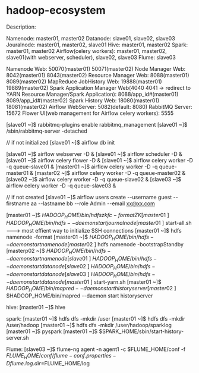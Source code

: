 # hadoop-ecosystem

Description:

Namenode: master01, master02
Datanode: slave01, slave02, slave03
Jouralnode: master01, master02, slave01
Hive: master01, master02
Spark: master01, master02
Airflow(celery workers): master01, master02, slave01(with webserver, scheduler), slave02, slave03
Flume: slave03

Namenode Web: 50070(master01) 50071(master02)
Node Manager Web: 8042(master01) 8043(master02)
Resource Manager Web: 8088(master01) 8089(master02)
MapReduce JobHistory Web: 19888(master01) 19889(master02)
Spark Application Manager Web(4040 4041 -> redirect to YARN Resource Manager/Spark Application): 8088/app_id#(master01) 8089/app_id#(master02)
Spark History Web: 18080(master01) 18081(master02)
Airflow WebServer: 5082(default: 8080)
RabbitMQ Server: 15672
Flower UI(web management for Airflow celery workers): 5555

[slave01 ~]$ rabbitmq-plugins enable rabbitmq_management
[slave01 ~]$ /sbin/rabbitmq-server -detached

// if not initialized
[slave01 ~]$ airflow db init

[slave01 ~]$ airflow webserver -D &
[slave01 ~]$ airflow scheduler -D &
[slave01 ~]$ airflow celery flower -D &
[slave01 ~]$ airflow celery worker -D -q queue-slave01 &
[master01 ~]$ airflow celery worker -D -q queue-master01 &
[master02 ~]$ airflow celery worker -D -q queue-master02 &
[slave02 ~]$ airflow celery worker -D -q queue-slave02 &
[slave03 ~]$ airflow celery worker -D -q queue-slave03 &

// if not created
[slave01 ~]$ airflow users create
--username guest
--firstname aa
--lastname bb
--role Admin
--email xx@xx.com

[master01 ~]$ $HADOOP_HOME/bin/hdfs zkfc -formatZK
[master01 ~]$ $HADOOP_HOME/bin/hdfs --daemon start journalnode
[master01 ~]$ start-all.sh ---> most effient way to initialize SSH connections
[master01 ~]$ hdfs namenode -format
[master01 ~]$ $HADOOP_HOME/bin/hdfs --daemon start namenode
[master02 ~]$ hdfs namenode -bootstrapStandby
[masterp02 ~]$ $HADOOP_HOME/bin/hdfs --daemon start namenode
[slave01 ~]$ $HADOOP_HOME/bin/hdfs --daemon start datanode
[slave02 ~]$ $HADOOP_HOME/bin/hdfs --daemon start datanode
[slave03 ~]$ $HADOOP_HOME/bin/hdfs --daemon start datanode
[master01 ~]$ start-yarn.sh
[master01 ~]$ $HADOOP_HOME/bin/mapred --daemon start historyserver
[master02 ~]$ $HADOOP_HOME/bin/mapred --daemon start historyserver

hive:
[master01 ~]$ hive

spark:
[master01 ~]$ hdfs dfs -mkdir /user
[master01 ~]$ hdfs dfs -mkdir /user/hadoop
[master01 ~]$ hdfs dfs -mkdir /user/hadoop/sparklog
[master01 ~]$ pyspark
[master01 ~]$ $SPARK_HOME/sbin/start-history-server.sh

Flume: 
[slave03 ~]$ flume-ng agent -n agent1 -c $FLUME_HOME/conf -f $FLUME_HOME/conf/flume-conf.properties -Dflume.log.dir=$FLUME_HOME/log
